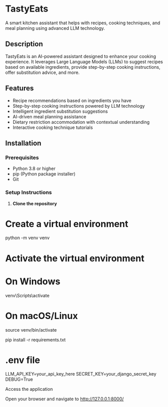 # TastyEats

A smart kitchen assistant that helps with recipes, cooking techniques, and meal planning using advanced LLM technology.

## Description

TastyEats is an AI-powered assistant designed to enhance your cooking experience. It leverages Large Language Models (LLMs) to suggest recipes based on available ingredients, provide step-by-step cooking instructions, offer substitution advice, and more.

## Features

- Recipe recommendations based on ingredients you have
- Step-by-step cooking instructions powered by LLM technology
- Intelligent ingredient substitution suggestions
- AI-driven meal planning assistance
- Dietary restriction accommodation with contextual understanding
- Interactive cooking technique tutorials

## Installation

### Prerequisites
- Python 3.8 or higher
- pip (Python package installer)
- Git

### Setup Instructions

1. **Clone the repository**


# Create a virtual environment
python -m venv venv

# Activate the virtual environment
# On Windows
venv\Scripts\activate
# On macOS/Linux
source venv/bin/activate

pip install -r requirements.txt

# .env file
LLM_API_KEY=your_api_key_here
SECRET_KEY=your_django_secret_key
DEBUG=True

Access the application

Open your browser and navigate to http://127.0.0.1:8000/